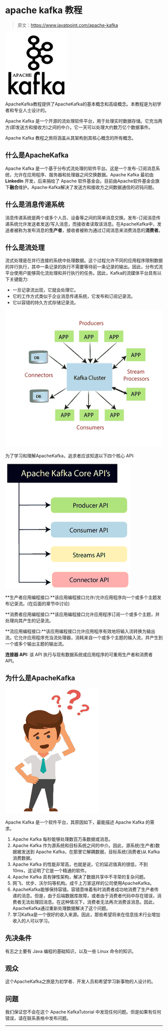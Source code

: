 # apache kafka 教程

> 原文：<https://www.javatpoint.com/apache-kafka>

![Apache Kafka Tutorial](img/1656bffe4dc294de7716cc29907e428c.png)

ApacheKafka教程提供了ApacheKafka的基本概念和高级概念。本教程是为初学者和专业人士设计的。

Apache Kafka 是一个开源的流处理软件平台，用于处理实时数据存储。它充当两方(即发送方和接收方)之间的中介。它一天可以处理大约数万亿个数据事件。

Apache Kafka 教程之旅将涵盖从其架构到其核心概念的所有概念。

## 什么是ApacheKafka

Apache Kafka 是一个基于分布式流处理的软件平台。这是一个发布-订阅消息系统，允许在应用程序、服务器和处理器之间交换数据。Apache Kafka 最初由 **LinkedIn** 开发，后来捐给了 Apache 软件基金会。目前由Apache软件基金会旗下**融合**维护。Apache·Kafka解决了发送方和接收方之间数据通信的迟钝问题。

## 什么是消息传递系统

消息传递系统是两个或多个人员、设备等之间的简单消息交换。发布-订阅消息传递系统允许发送者发送/写入消息，而接收者读取该消息。在ApacheKafka中，发送者被称为发布消息的**生产者**，接收者被称为通过订阅消息来消费消息的**消费者**。

## 什么是流处理

流式处理是在并行连接的系统中处理数据。这个过程允许不同的应用程序限制数据的并行执行，其中一条记录的执行不需要等待前一条记录的输出。因此，分布式流平台使用户能够简化流处理和并行执行的任务。因此，Kafka的流媒体平台具有以下关键能力:

*   一旦记录流出现，它就会处理它。
*   它的工作方式类似于企业消息传递系统，它发布和订阅记录流。
*   它以容错的持久方式存储记录流。

![What is Streaming process](img/3ba3d549e8ba009fd227b41cf3a0d3b8.png)

为了学习和理解ApacheKafka，追求者应该知道以下四个核心 API:

![What is Streaming process](img/7e48816309d8813d222c251c6e4f8afd.png)

**生产者应用编程接口:**该应用编程接口允许/允许应用程序向一个或多个主题发布记录流。(在后面的章节中讨论)

**消费者应用编程接口:**该应用编程接口允许应用程序订阅一个或多个主题，并处理向其产生的记录流。

**流应用编程接口:**该应用编程接口允许应用程序有效地将输入流转换为输出流。它允许应用程序充当流处理器，消耗来自一个或多个主题的输入流，并产生到一个或多个输出主题的输出流。

**连接器 API:** 该 API 执行与现有数据系统或应用程序的可重用生产者和消费者 API。

## 为什么是ApacheKafka

![Why Apache Kafka](img/f01870732edc0823dbad53c383f37b89.png)

Apache Kafka 是一个软件平台，其原因如下，最能描述 Apache Kafka 的需求。

1.  Apache Kafka 每秒能够处理数百万条数据或消息。
2.  Apache Kafka 作为源系统和目标系统之间的中介。因此，源系统(生产者)数据被发送到 Apache Kafka，在那里它解耦数据，目标系统(消费者)从 Kafka 消费数据。
3.  Apache Kafka 的性能非常高，也就是说，它的延迟值真的很低，不到 10ms，这证明了它是一个精通的软件。
4.  Apache Kafka 具有弹性架构，解决了数据共享中不寻常的复杂问题。
5.  网飞、优步、沃尔玛等机构。成千上万家这样的公司使用ApacheKafka。
6.  ApacheKafka能够保持容错。容错意味着有时消费者成功地消费了生产者传递的消息。但是，由于后端数据库故障，或者由于消费者代码中存在错误，消费者无法处理回消息。在这种情况下，消费者无法再次消费该消息。因此，ApacheKafka通过重新处理数据解决了这个问题。
7.  学习Kafka是一个很好的收入来源。因此，那些希望将来在信息技术行业增加收入的人可以学习。

## 先决条件

有志之士要有 Java 编程的基础知识，以及一些 Linux 命令的知识。

## 观众

这个ApacheKafka之旅是为初学者、开发人员和希望学习新事物的人设计的。

## 问题

我们保证您不会在这个 Apache KafkaTutorial 中发现任何问题。但是如果有任何错误，请在联系表格中发布问题。

* * *